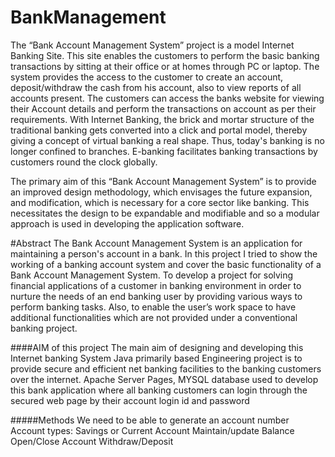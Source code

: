 # BankManagement
The “Bank Account Management System” project is a model Internet Banking Site. This site 
enables the customers to perform the basic banking transactions by sitting at their office or at 
homes through PC or laptop. The system provides the access to the customer to create an 
account, deposit/withdraw the cash from his account, also to view reports of all accounts present. 
The customers can access the banks website for viewing their Account details and perform the 
transactions on account as per their requirements. With Internet Banking, the brick and mortar 
structure of the traditional banking gets converted into a click and portal model, thereby giving a 
concept of virtual banking a real shape. Thus, today's banking is no longer confined to branches. 
E-banking facilitates banking transactions by customers round the clock globally. 




The primary aim of this “Bank Account Management System” is to provide an improved design 
methodology, which envisages the future expansion, and modification, which is necessary for a 
core sector like banking. This necessitates the design to be expandable and modifiable and so a 
modular approach is used in developing the application software.




#Abstract
The Bank Account Management System is an application for maintaining a person's account in a 
bank. In this project I tried to show the working of a banking account system and cover the basic 
functionality of a Bank Account Management System. To develop a project for solving financial 
applications of a customer in banking environment in order to nurture the needs of an end 
banking user by providing various ways to perform banking tasks. Also, to enable the user’s 
work space to have additional functionalities which are not provided under a conventional 
banking project.



####AIM of this project
The main aim of designing and developing this Internet banking System Java primarily based 
Engineering project is to provide secure and efficient net banking facilities to the banking 
customers over the internet. Apache Server Pages, MYSQL database used to develop this bank 
application where all banking customers can login through the secured web page by their account 
login id and password




#####Methods
 We need to be able to generate an account number 
 Account types: Savings or Current Account 
  Maintain/update Balance 
 Open/Close Account 
 Withdraw/Deposit


 
